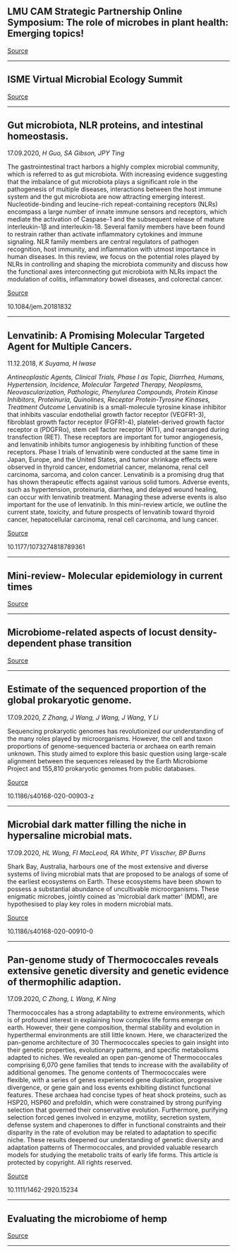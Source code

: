 ## LMU CAM Strategic Partnership Online Symposium: The role of microbes in plant health: Emerging topics!

[Source](https://www.bio.lmu.de/aktuelles/symposium_lmu_cam/index.html)

---

## ISME Virtual Microbial Ecology Summit

[Source](https://www.isme-microbes.org/unity-diversity)

---

## Gut microbiota, NLR proteins, and intestinal homeostasis.
 17.09.2020, _H Guo, SA Gibson, JPY Ting_


The gastrointestinal tract harbors a highly complex microbial community, which is referred to as gut microbiota. With increasing evidence suggesting that the imbalance of gut microbiota plays a significant role in the pathogenesis of multiple diseases, interactions between the host immune system and the gut microbiota are now attracting emerging interest. Nucleotide-binding and leucine-rich repeat-containing receptors (NLRs) encompass a large number of innate immune sensors and receptors, which mediate the activation of Caspase-1 and the subsequent release of mature interleukin-1β and interleukin-18. Several family members have been found to restrain rather than activate inflammatory cytokines and immune signaling. NLR family members are central regulators of pathogen recognition, host immunity, and inflammation with utmost importance in human diseases. In this review, we focus on the potential roles played by NLRs in controlling and shaping the microbiota community and discuss how the functional axes interconnecting gut microbiota with NLRs impact the modulation of colitis, inflammatory bowel diseases, and colorectal cancer.

[Source](https://rupress.org/jem/article/217/10/e20181832/152098/Gut-microbiota-NLR-proteins-and-intestinal)

10.1084/jem.20181832

---

## Lenvatinib: A Promising Molecular Targeted Agent for Multiple Cancers.
 11.12.2018, _K Suyama, H Iwase_


_Antineoplastic Agents, Clinical Trials, Phase I as Topic, Diarrhea, Humans, Hypertension, Incidence, Molecular Targeted Therapy, Neoplasms, Neovascularization, Pathologic, Phenylurea Compounds, Protein Kinase Inhibitors, Proteinuria, Quinolines, Receptor Protein-Tyrosine Kinases, Treatment Outcome_
Lenvatinib is a small-molecule tyrosine kinase inhibitor that inhibits vascular endothelial growth factor receptor (VEGFR1-3), fibroblast growth factor receptor (FGFR1-4), platelet-derived growth factor receptor α (PDGFRα), stem cell factor receptor (KIT), and rearranged during transfection (RET). These receptors are important for tumor angiogenesis, and lenvatinib inhibits tumor angiogenesis by inhibiting function of these receptors. Phase I trials of lenvatinib were conducted at the same time in Japan, Europe, and the United States, and tumor shrinkage effects were observed in thyroid cancer, endometrial cancer, melanoma, renal cell carcinoma, sarcoma, and colon cancer. Lenvatinib is a promising drug that has shown therapeutic effects against various solid tumors. Adverse events, such as hypertension, proteinuria, diarrhea, and delayed wound healing, can occur with lenvatinib treatment. Managing these adverse events is also important for the use of lenvatinib. In this mini-review article, we outline the current state, toxicity, and future prospects of lenvatinib toward thyroid cancer, hepatocellular carcinoma, renal cell carcinoma, and lung cancer.

[Source](https://sfamjournals.onlinelibrary.wiley.com/doi/abs/10.1111/1462-2920.15238)

10.1177/1073274818789361

---

## Mini-review- Molecular epidemiology in current times

[Source](https://sfamjournals.onlinelibrary.wiley.com/doi/abs/10.1111/1462-2920.15238)

---

## Microbiome-related aspects of locust density-dependent phase transition

[Source](https://www.biorxiv.org/content/10.1101/2020.09.17.301010v1.full?%3Fcollection=)

---

## Estimate of the sequenced proportion of the global prokaryotic genome.
 17.09.2020, _Z Zhang, J Wang, J Wang, J Wang, Y Li_


Sequencing prokaryotic genomes has revolutionized our understanding of the many roles played by microorganisms. However, the cell and taxon proportions of genome-sequenced bacteria or archaea on earth remain unknown. This study aimed to explore this basic question using large-scale alignment between the sequences released by the Earth Microbiome Project and 155,810 prokaryotic genomes from public databases.

[Source](https://microbiomejournal.biomedcentral.com/articles/10.1186/s40168-020-00903-z)

10.1186/s40168-020-00903-z

---

## Microbial dark matter filling the niche in hypersaline microbial mats.
 17.09.2020, _HL Wong, FI MacLeod, RA White, PT Visscher, BP Burns_


Shark Bay, Australia, harbours one of the most extensive and diverse systems of living microbial mats that are proposed to be analogs of some of the earliest ecosystems on Earth. These ecosystems have been shown to possess a substantial abundance of uncultivable microorganisms. These enigmatic microbes, jointly coined as 'microbial dark matter' (MDM), are hypothesised to play key roles in modern microbial mats.

[Source](https://microbiomejournal.biomedcentral.com/articles/10.1186/s40168-020-00910-0)

10.1186/s40168-020-00910-0

---

## Pan-genome study of Thermococcales reveals extensive genetic diversity and genetic evidence of thermophilic adaption.
 17.09.2020, _C Zhong, L Wang, K Ning_


Thermococcales has a strong adaptability to extreme environments, which is of profound interest in explaining how complex life forms emerge on earth. However, their gene composition, thermal stability and evolution in hyperthermal environments are still little known. Here, we characterized the pan-genome architecture of 30 Thermococcales species to gain insight into their genetic properties, evolutionary patterns, and specific metabolisms adapted to niches. We revealed an open pan-genome of Thermococcales comprising 6,070 gene families that tends to increase with the availability of additional genomes. The genome contents of Thermococcales were flexible, with a series of genes experienced gene duplication, progressive divergence, or gene gain and loss events exhibiting distinct functional features. These archaea had concise types of heat shock proteins, such as HSP20, HSP60 and prefoldin, which were constrained by strong purifying selection that governed their conservative evolution. Furthermore, purifying selection forced genes involved in enzyme, motility, secretion system, defense system and chaperones to differ in functional constraints and their disparity in the rate of evolution may be related to adaptation to specific niche. These results deepened our understanding of genetic diversity and adaptation patterns of Thermococcales, and provided valuable research models for studying the metabolic traits of early life forms. This article is protected by copyright. All rights reserved.

[Source](https://sfamjournals.onlinelibrary.wiley.com/doi/abs/10.1111/1462-2920.15234)

10.1111/1462-2920.15234

---

## Evaluating the microbiome of hemp

[Source](https://apsjournals.apsnet.org/doi/10.1094/PBIOMES-06-20-0046-R)

---

